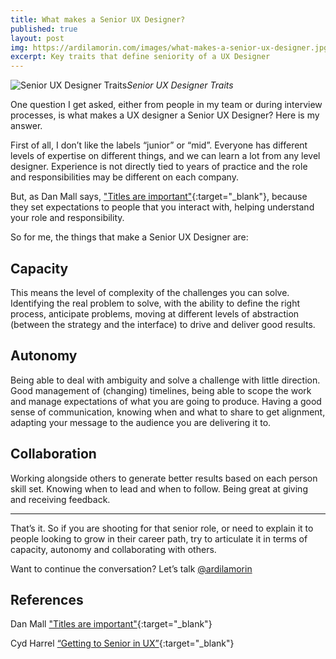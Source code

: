 ```yaml
---
title: What makes a Senior UX Designer?
published: true
layout: post
img: https://ardilamorin.com/images/what-makes-a-senior-ux-designer.jpg
excerpt: Key traits that define seniority of a UX Designer
---
```

![Senior UX Designer Traits]({{site.baseurl}}/images//what-makes-a-senior-ux-designer.jpg)*Senior UX Designer Traits*

One question I get asked, either from people in my team or during interview processes, is what makes a UX designer a Senior UX Designer? Here is my answer.

First of all, I don’t like the labels “junior” or “mid”. Everyone has different levels of expertise on different things, and we can learn a lot from any level designer. Experience is not directly tied to years of practice and the role and responsibilities may be different on each company.

But, as Dan Mall says, ["Titles are important"](https://medium.com/@danielmall/titles-are-important-4d816fc913c){:target="_blank"}, because they set expectations to people that you interact with, helping understand your role and responsibility.

So for me, the things that make a Senior UX Designer are:

## Capacity

This means the level of complexity of the challenges you can solve. Identifying the real problem to solve, with the ability to define the right process, anticipate problems, moving at different levels of abstraction (between the strategy and the interface) to drive and deliver good results.

## Autonomy

Being able to deal with ambiguity and solve a challenge with little direction. Good management of (changing) timelines, being able to scope the work and manage expectations of what you are going to produce. Having a good sense of communication, knowing when and what to share to get alignment, adapting your message to the audience you are delivering it to.

## Collaboration

Working alongside others to generate better results based on each person skill set. Knowing when to lead and when to follow. Being great at giving and receiving feedback.

---

That’s it. 
So if you are shooting for that senior role, or need to explain it to people looking to grow in their career path, try to articulate it in terms of capacity, autonomy and collaborating with others. 

Want to continue the conversation? Let’s talk [@ardilamorin](https://twitter.com/ardilamorin)

## References

Dan Mall ["Titles are important"](https://medium.com/@danielmall/titles-are-important-4d816fc913c){:target="_blank"}

Cyd Harrel [“Getting to Senior in UX”](https://docs.google.com/presentation/d/1v3SlMKO5_9zrEJINhaOlT-YIA0UZi2Qpiv_gYCJMiCI/edit){:target="_blank"}
